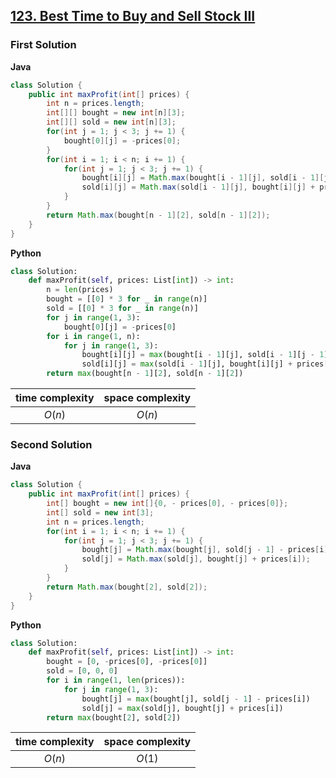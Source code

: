 ## [123. Best Time to Buy and Sell Stock III](https://leetcode.cn/problems/best-time-to-buy-and-sell-stock-iii/)

### First Solution
**Java**
```java
class Solution {
    public int maxProfit(int[] prices) {
        int n = prices.length;
        int[][] bought = new int[n][3];
        int[][] sold = new int[n][3];
        for(int j = 1; j < 3; j += 1) {
            bought[0][j] = -prices[0];
        }
        for(int i = 1; i < n; i += 1) {
            for(int j = 1; j < 3; j += 1) {
                bought[i][j] = Math.max(bought[i - 1][j], sold[i - 1][j - 1] - prices[i]);
                sold[i][j] = Math.max(sold[i - 1][j], bought[i][j] + prices[i]);
            }
        }
        return Math.max(bought[n - 1][2], sold[n - 1][2]);
    }
}
```
**Python**
```python
class Solution:
    def maxProfit(self, prices: List[int]) -> int:
        n = len(prices)
        bought = [[0] * 3 for _ in range(n)]
        sold = [[0] * 3 for _ in range(n)]
        for j in range(1, 3):
            bought[0][j] = -prices[0]
        for i in range(1, n):
            for j in range(1, 3):
                bought[i][j] = max(bought[i - 1][j], sold[i - 1][j - 1] - prices[i])
                sold[i][j] = max(sold[i - 1][j], bought[i][j] + prices[i])
        return max(bought[n - 1][2], sold[n - 1][2])
```

|time complexity|space complexity|
|:-:|:-:|
|$O(n)$|$O(n)$|

### Second Solution
**Java**
```java
class Solution {
    public int maxProfit(int[] prices) {
        int[] bought = new int[]{0, - prices[0], - prices[0]};
        int[] sold = new int[3];
        int n = prices.length;
        for(int i = 1; i < n; i += 1) {
            for(int j = 1; j < 3; j += 1) {
                bought[j] = Math.max(bought[j], sold[j - 1] - prices[i]);
                sold[j] = Math.max(sold[j], bought[j] + prices[i]);
            }
        }
        return Math.max(bought[2], sold[2]);
    }
}
```

**Python**
```python
class Solution:
    def maxProfit(self, prices: List[int]) -> int:
        bought = [0, -prices[0], -prices[0]]
        sold = [0, 0, 0]
        for i in range(1, len(prices)):
            for j in range(1, 3):
                bought[j] = max(bought[j], sold[j - 1] - prices[i])
                sold[j] = max(sold[j], bought[j] + prices[i])
        return max(bought[2], sold[2])
```

|time complexity|space complexity|
|:-:|:-:|
|$O(n)$|$O(1)$|